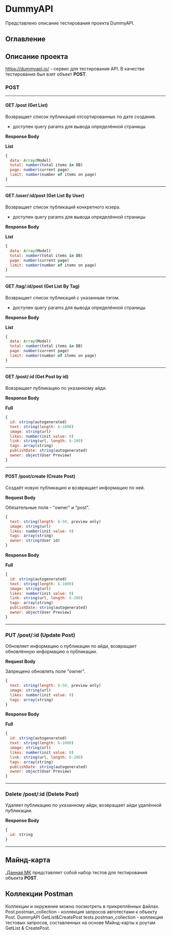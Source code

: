 # DummyAPI
Представлено описание тестирования проекта DummyAPI.

## Оглавление

## Описание проекта
https://dummyapi.io/ - сервис для тестирования API. В качестве тестирования был взят объект **POST**.

### POST
____
#### GET /post (Get List)
Возвращает список публикаций отсортированных по дате создания.
- доступен query params для вывода определённой страницы

**Response Body**

**List**
```js
{
  data: Array(Model)
  total: number(total items in DB)
  page: number(current page)
  limit: number(number of items on page)
}
```
____
#### GET /user/:id/post (Get List By User)
Возвращает список публикаций конкретного юзера.
- доступен query params для вывода определённой страницы

**Response Body**

**List**
```js
{
  data: Array(Model)
  total: number(total items in DB)
  page: number(current page)
  limit: number(number of items on page)
}
```
____
#### GET /tag/:id/post (Get List By Tag)
Возвращает список публикаций с указанным тэгом.
- доступен query params для вывода определённой страницы

**Response Body**

**List**
```js
{
  data: Array(Model)
  total: number(total items in DB)
  page: number(current page)
  limit: number(number of items on page)
}
```
____
#### GET /post/:id (Get Post by id)
Вовзращает публикацию по указанному айди. 

**Response Body**

**Full**
```js
{
  id: string(autogenerated)
  text: string(length: 6-1000)
  image: string(url)
  likes: number(init value: 0)
  link: string(url, length: 6-200)
  tags: array(string)
  publishDate: string(autogenerated)
  owner: object(User Preview)
}
```
____
#### POST /post/create (Create Post)
Создаёт новую публикацию и возвращает информацию по ней.

**Request Body**

Обязательные поля - "owner" и "post".

```js
{
  text: string(length: 6-50, preview only)
  image: string(url)
  likes: number(init value: 0)
  tags: array(string)
  owner: string(User id)
}
```

**Response Body**

**Full**
```js
{
  id: string(autogenerated)
  text: string(length: 6-1000)
  image: string(url)
  likes: number(init value: 0)
  link: string(url, length: 6-200)
  tags: array(string)
  publishDate: string(autogenerated)
  owner: object(User Preview)
}
```
____
### PUT /post/:id (Update Post)
Обновляет информацию о публикации по айди, возвращает обновлённую информацию о публикации.

**Request Body**

Запрещено обновлять поле "owner".

```js
{
  text: string(length: 6-50, preview only)
  image: string(url)
  likes: number(init value: 0)
  tags: array(string)
}
```

**Response Body**

**Full**
```js
{
  id: string(autogenerated)
  text: string(length: 6-1000)
  image: string(url)
  likes: number(init value: 0)
  link: string(url, length: 6-200)
  tags: array(string)
  publishDate: string(autogenerated)
  owner: object(User Preview)
}
```
____
### Delete /post/:id (Delete Post)
Удаляет публикацию по указанному айди, возвращает айди удалённой публикации.

**Response Body**

```js
{
  id: string
}
```
____
## Майнд-карта
[.Данная МК](https://mind42.com/mindmap/032dcfd4-f2c5-49a1-a2c9-22973e9d4c36) представляет собой набор тестов для тестирования объекта **POST**. 


## Коллекции Postman
Коллекции и окружение можно посмотреть в прикреплённых файлах.
Post.postman_collection - коллекция запросов автотестами к объекту Post.
DummyAPI GetList&CreatePost tests.postman_collection - коллекция тестовых запросов, составленных на основе Майнд-карты к роутам GetList & CreatePost.
